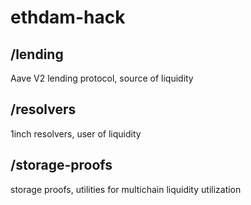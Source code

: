 # ethdam-hack

## /lending

Aave V2 lending protocol, source of liquidity

## /resolvers

1inch resolvers, user of liquidity

## /storage-proofs

storage proofs, utilities for multichain liquidity utilization
